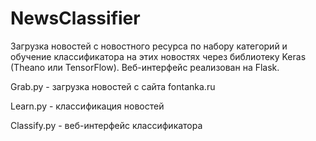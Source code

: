 # NewsClassifier
Загрузка новостей с новостного ресурса по набору категорий и обучение классификатора на этих новостях через библиотеку Keras (Theano или TensorFlow). Веб-интерфейс реализован на Flask.

Grab.py - загрузка новостей с сайта fontanka.ru

Learn.py - классификация новостей

Classify.py - веб-интерфейс классификатора
